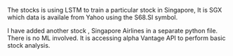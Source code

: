 The stocks is using LSTM to train a particular stock in Singapore, It is SGX which data is availale from Yahoo using the S68.SI symbol.

I have added another stock , Singapore Airlines in a separate python file. There is no ML involved. It is accessing alpha Vantage API to perform basic stock analysis.
